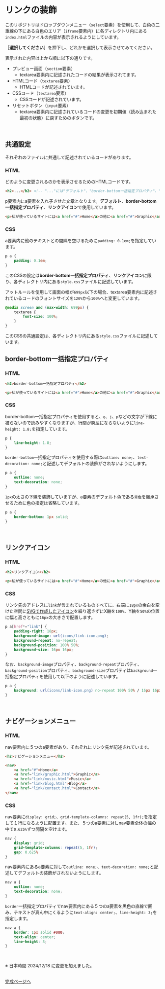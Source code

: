 # リンクの装飾

このリポジトリはドロップダウンメニュー（`select`要素）を使用して、白色の二重線の下にある白色のエリア（`iframe`要素内）に各ディレクトリ内にある`index.html`ファイルの内容が表示されるようにしています。

［**選択してください**］を押下し、どれかを選択して表示させてみてください。

表示された内容は上から順に以下の通りです。

- プレビュー画面（`section`要素）
    - textarea要素内に記述されたコードの結果が表示されてます。
- HTMLコード（`textarea`要素）
    - HTMLコードが記述されています。
- CSSコード（`textarea`要素）
    - CSSコードが記述されています。
- リセットボタン（`input`要素）
    - textarea要素内に記述されているコードの変更を初期値（読み込まれた最初の状態）に戻すためのボタンです。
<br>

## 共通設定

それぞれのファイルに共通して記述されているコードがあります。

### HTML

どのように変更されるのかを表示させるためのHTMLコードです。

```html
<h2>...</h2> <!-- "..."には"デフォルト"、"border-bottom一括指定プロパティ"、"リンクアイコン"、"ナビゲーションメニュー"と記述されています -->
```

p要素内にa要素を入れ子させた文章となります。**デフォルト**、**border-bottom一括指定プロパティ**、**リンクアイコン**で使用しています。

```html
<p>私が使っているサイトには<a href="#">Home</a>の他に<a href="#">Graphic</a>、<a href="#">Music</a>、<a href="#">Blog</a>、<a href="#">Contact</a>といったリンクがあります。</p>
```

### CSS

a要素内に他のテキストとの間隔を空けるために`padding: 0.1em;`を指定しています。

```css
p a {
    padding: 0.1em;
}
```

このCSSの設定は**border-bottom一括指定プロパティ**、**リンクアイコン**に限り、各ディレクトリ内にある`style.css`ファイルに記述しています。

アットルールを使用して画面の幅が`699px`以下の場合、textarea要素内に記述されているコードのフォントサイズを`120%`から`100%`へと変更しています。 

```css
@media screen and (max-width: 699px) {
    textarea {
        font-size: 100%;
    }
}
```

このCSSの共通設定は、各ディレクトリ内にある`style.css`ファイルに記述しています。
<br>

## border-bottom一括指定プロパティ

### HTML

```html
<h2>border-bottom一括指定プロパティ</h2>

<p>私が使っているサイトには<a href="#">Home</a>の他に<a href="#">Graphic</a>、<a href="#">Music</a>、<a href="#">Blog</a>、<a href="#">Contact</a>といったリンクがあります。</p>
```

### CSS

border-bottom一括指定プロパティを使用すると、`g`、`j`、`p`などの文字が下線に被らないので読みやすくなりますが、行間が窮屈にならないように`line-height: 1.8;`を指定しています。

```css
p {
    line-height: 1.8;
}
```

`border-bottom`一括指定プロパティを使用する際は`outline: none;`、`text-decoration: none;`と記述してデフォルトの装飾がされないようにします。

```css
p a {
    outline: none;
    text-decoration: none;
}
```

`1px`の太さの下線を装飾していますが、a要素のデフォルト色である`青色`を継承させるために色の指定は省略しています。

```css
p a {
    border-bottom: 1px solid;
}
```
<br>

## リンクアイコン

### HTML

```html
<h2>リンクアイコン</h2>

<p>私が使っているサイトには<a href="#">Home</a>の他に<a href="#">Graphic</a>、<a href="#">Music</a>、<a href="#">Blog</a>、<a href="#">Contact</a>といったリンクがあります。</p>
```

### CSS

リンク先のアドレスに`link`が含まれているものすべてに、右端に`18px`の余白を空けた空間に[SVGで作成したアイコン](link-icon/icons/link-icon.png "link-icon/icons/link-icon.png")を繰り返さずにX軸を`100%`、Y軸を`50%`の位置に幅と高さともに`16px`の大きさで配置します。

```css
p a[href*="link"] {
    padding-right: 18px;
    background-image: url(icons/link-icon.png);
    background-repeat: no-repeat;
    background-position: 100% 50%;
    background-size: 16px 16px;
}
```

なお、`background-image`プロパティ、`background-repeat`プロパティ、`background-position`プロパティ、`background-size`プロパティは`background`一括指定プロパティを使用して以下のように記述しています。

```css
p a {
    background: url(icons/link-icon.png) no-repeat 100% 50% / 16px 16px;
}
```
<br>

## ナビゲーションメニュー

### HTML

nav要素内に５つのa要素があり、それぞれにリンク先が記述されています。

```html
<h2>ナビゲーションメニュー</h2>

<nav>
    <a href="#">Home</a>
    <a href="link/graphic.html">Graphic</a>
    <a href="link/music.html">Music</a>
    <a href="link/blog.html">Blog</a>
    <a href="link/contact.html">Contact</a>
</nav>
```

### CSS

nav要素に`display: grid;`、`grid-template-columns: repeat(5, 1fr);`を指定して１行になるように配置ます。また、５つのa要素に対しnav要素全体の幅の中で`0.625%`ずつ間隔を空けます。

```css
nav {
    display: grid;
    grid-template-columns: repeat(5, 1fr);
    gap: 0.625%
}
```

nav要素内にあるa要素に対して`outline: none;`、`text-decoration: none;`と記述してデフォルトの装飾がされないようにします。

```css
nav a {
    outline: none;
    text-decoration: none;
}
```

`border`一括指定プロパティでnav要素内にある５つのa要素を黒色の直線で囲み、テキストが真ん中にくるように`text-align: center;`、`line-height: 3;`を指定します。

```css
nav a {
    border: 1px solid #000;
    text-align: center;
    line-height: 3;
}
```
<br>

※ 日本時間 2024/12/18 に変更を加えました。
<br><br>

[完成ページへ](https://yscyber.github.io/link-decoration/ "https://yscyber.github.io/link-decoration/")
